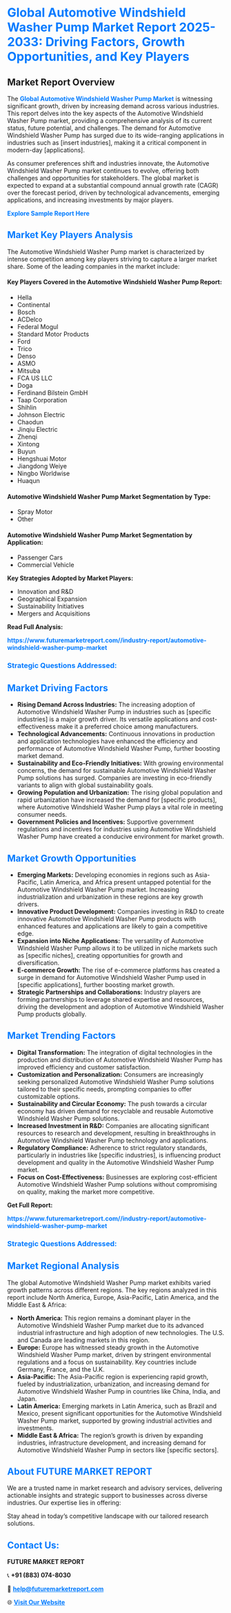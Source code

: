 <h1 style="color: #007BFF;">Global Automotive Windshield Washer Pump Market Report 2025-2033: Driving Factors, Growth Opportunities, and Key Players</h1>

<section id="overview">
<h2>Market Report Overview</h2>
<p>The <a href="https://www.futuremarketreport.com//industry-report/automotive-windshield-washer-pump-market" style="color: #007BFF; text-decoration: none;"><strong>Global Automotive Windshield Washer Pump Market</strong></a> is witnessing significant growth, driven by increasing demand across various industries. This report delves into the key aspects of the Automotive Windshield Washer Pump market, providing a comprehensive analysis of its current status, future potential, and challenges. The demand for Automotive Windshield Washer Pump has surged due to its wide-ranging applications in industries such as [insert industries], making it a critical component in modern-day [applications].</p>
<p>As consumer preferences shift and industries innovate, the Automotive Windshield Washer Pump market continues to evolve, offering both challenges and opportunities for stakeholders. The global market is expected to expand at a substantial compound annual growth rate (CAGR) over the forecast period, driven by technological advancements, emerging applications, and increasing investments by major players.</p>
</section>

<section id="overview">
<p><a href="https://www.futuremarketreport.com//request-sample/reportId=60091" style="color: #007BFF; text-decoration: none;"><strong>Explore Sample Report Here</strong></a></p>
</section>

<section id="key-players">
<h2 style="color: #007BFF;">Market Key Players Analysis</h2>
<p>The Automotive Windshield Washer Pump market is characterized by intense competition among key players striving to capture a larger market share. Some of the leading companies in the market include:</p>
<h4>Key Players Covered in the Automotive Windshield Washer Pump Report:</h4>
<ul><li>Hella</li><li>Continental</li><li>Bosch</li><li>ACDelco</li><li>Federal Mogul</li><li>Standard Motor Products</li><li>Ford</li><li>Trico</li><li>Denso</li><li>ASMO</li><li>Mitsuba</li><li>FCA US LLC</li><li>Doga</li><li>Ferdinand Bilstein GmbH</li><li>Taap Corporation</li><li>Shihlin</li><li>Johnson Electric</li><li>Chaodun</li><li>Jinqiu Electric</li><li>Zhenqi</li><li>Xintong</li><li>Buyun</li><li>Hengshuai Motor</li><li>Jiangdong Weiye</li><li>Ningbo Worldwise</li><li>Huaqun</li></ul>
<h4>Automotive Windshield Washer Pump Market Segmentation by Type:</h4>
<ul><li>Spray Motor</li><li>Other</li></ul>

<h4>Automotive Windshield Washer Pump Market Segmentation by Application:</h4>
<ul><li>Passenger Cars</li><li>Commercial Vehicle</li></ul>
<p><strong>Key Strategies Adopted by Market Players:</strong></p>
<ul>
<li>Innovation and R&D</li>
<li>Geographical Expansion</li>
<li>Sustainability Initiatives</li>
<li>Mergers and Acquisitions</li>
</ul>
</section>

<section>
<p><strong>Read Full Analysis: </strong></p><a href="https://www.futuremarketreport.com//industry-report/automotive-windshield-washer-pump-market" style="color: #007BFF; text-decoration: none;"><strong>https://www.futuremarketreport.com//industry-report/automotive-windshield-washer-pump-market</strong></a>
<h3 style="color: #007BFF;">Strategic Questions Addressed:</h3>
</section>

<section id="driving-factors">
<h2 style="color: #007BFF;">Market Driving Factors</h2>
<ul>
<li><strong>Rising Demand Across Industries:</strong> The increasing adoption of Automotive Windshield Washer Pump in industries such as [specific industries] is a major growth driver. Its versatile applications and cost-effectiveness make it a preferred choice among manufacturers.</li>
<li><strong>Technological Advancements:</strong> Continuous innovations in production and application technologies have enhanced the efficiency and performance of Automotive Windshield Washer Pump, further boosting market demand.</li>
<li><strong>Sustainability and Eco-Friendly Initiatives:</strong> With growing environmental concerns, the demand for sustainable Automotive Windshield Washer Pump solutions has surged. Companies are investing in eco-friendly variants to align with global sustainability goals.</li>
<li><strong>Growing Population and Urbanization:</strong> The rising global population and rapid urbanization have increased the demand for [specific products], where Automotive Windshield Washer Pump plays a vital role in meeting consumer needs.</li>
<li><strong>Government Policies and Incentives:</strong> Supportive government regulations and incentives for industries using Automotive Windshield Washer Pump have created a conducive environment for market growth.</li>
</ul>
</section>

<section id="growth-opportunities">
<h2 style="color: #007BFF;">Market Growth Opportunities</h2>
<ul>
<li><strong>Emerging Markets:</strong> Developing economies in regions such as Asia-Pacific, Latin America, and Africa present untapped potential for the Automotive Windshield Washer Pump market. Increasing industrialization and urbanization in these regions are key growth drivers.</li>
<li><strong>Innovative Product Development:</strong> Companies investing in R&D to create innovative Automotive Windshield Washer Pump products with enhanced features and applications are likely to gain a competitive edge.</li>
<li><strong>Expansion into Niche Applications:</strong> The versatility of Automotive Windshield Washer Pump allows it to be utilized in niche markets such as [specific niches], creating opportunities for growth and diversification.</li>
<li><strong>E-commerce Growth:</strong> The rise of e-commerce platforms has created a surge in demand for Automotive Windshield Washer Pump used in [specific applications], further boosting market growth.</li>
<li><strong>Strategic Partnerships and Collaborations:</strong> Industry players are forming partnerships to leverage shared expertise and resources, driving the development and adoption of Automotive Windshield Washer Pump products globally.</li>
</ul>
</section>

<section id="trending-factors">
<h2 style="color: #007BFF;">Market Trending Factors</h2>
<ul>
<li><strong>Digital Transformation:</strong> The integration of digital technologies in the production and distribution of Automotive Windshield Washer Pump has improved efficiency and customer satisfaction.</li>
<li><strong>Customization and Personalization:</strong> Consumers are increasingly seeking personalized Automotive Windshield Washer Pump solutions tailored to their specific needs, prompting companies to offer customizable options.</li>
<li><strong>Sustainability and Circular Economy:</strong> The push towards a circular economy has driven demand for recyclable and reusable Automotive Windshield Washer Pump solutions.</li>
<li><strong>Increased Investment in R&D:</strong> Companies are allocating significant resources to research and development, resulting in breakthroughs in Automotive Windshield Washer Pump technology and applications.</li>
<li><strong>Regulatory Compliance:</strong> Adherence to strict regulatory standards, particularly in industries like [specific industries], is influencing product development and quality in the Automotive Windshield Washer Pump market.</li>
<li><strong>Focus on Cost-Effectiveness:</strong> Businesses are exploring cost-efficient Automotive Windshield Washer Pump solutions without compromising on quality, making the market more competitive.</li>
</ul>
</section>

<section>
<p><strong>Get Full Report: </strong></p><a href="https://www.futuremarketreport.com//industry-report/automotive-windshield-washer-pump-market" style="color: #007BFF; text-decoration: none;"><strong>https://www.futuremarketreport.com//industry-report/automotive-windshield-washer-pump-market</strong></a>
<h3 style="color: #007BFF;">Strategic Questions Addressed:</h3>
</section>


<section id="regional-analysis">
<h2 style="color: #007BFF;">Market Regional Analysis</h2>
<p>The global Automotive Windshield Washer Pump market exhibits varied growth patterns across different regions. The key regions analyzed in this report include North America, Europe, Asia-Pacific, Latin America, and the Middle East & Africa:</p>
<ul>
<li><strong>North America:</strong> This region remains a dominant player in the Automotive Windshield Washer Pump market due to its advanced industrial infrastructure and high adoption of new technologies. The U.S. and Canada are leading markets in this region.</li>
<li><strong>Europe:</strong> Europe has witnessed steady growth in the Automotive Windshield Washer Pump market, driven by stringent environmental regulations and a focus on sustainability. Key countries include Germany, France, and the U.K.</li>
<li><strong>Asia-Pacific:</strong> The Asia-Pacific region is experiencing rapid growth, fueled by industrialization, urbanization, and increasing demand for Automotive Windshield Washer Pump in countries like China, India, and Japan.</li>
<li><strong>Latin America:</strong> Emerging markets in Latin America, such as Brazil and Mexico, present significant opportunities for the Automotive Windshield Washer Pump market, supported by growing industrial activities and investments.</li>
<li><strong>Middle East & Africa:</strong> The region’s growth is driven by expanding industries, infrastructure development, and increasing demand for Automotive Windshield Washer Pump in sectors like [specific sectors].</li>
</ul>
</section>

<footer>
<h2 style="color: #007BFF;">About FUTURE MARKET REPORT</h2>
<p>We are a trusted name in market research and advisory services, delivering actionable insights and strategic support to businesses across diverse industries. Our expertise lies in offering:</p>

<p>Stay ahead in today’s competitive landscape with our tailored research solutions.</p>

<h2 style="color: #007BFF;">Contact Us:</h2>
<p><strong>FUTURE MARKET REPORT</strong></p>
<p>📞 <strong>+91 (883) 074-8030</strong></p>
<p>📧 <strong><a href="mailto:help@futuremarketreport.com" style="color: #007BFF;">help@futuremarketreport.com</a></strong></p>
<p>🌐 <strong><a href="https://www.futuremarketreport.com/" style="color: #007BFF;">Visit Our Website</a></strong></p>
</footer>